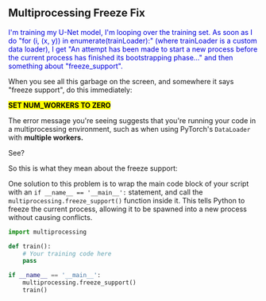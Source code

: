 ## Multiprocessing Freeze Fix

<span style="color:#0000dd;">I'm training my U-Net model, I'm looping over the training set.  As soon as I do "for (i, (x, y)) in enumerate(trainLoader):" (where trainLoader is a custom data loader), I get "An attempt has been made to start a new process before the current process has finished its bootstrapping phase..." and then something about "freeze\_support".</span>

When you see all this garbage on the screen, and somewhere it says "freeze support", do this immediately:

<mark>**SET NUM\_WORKERS TO ZERO**</mark>

The error message you're seeing suggests that you're running your code in a multiprocessing environment, such as when using PyTorch's `DataLoader` with **multiple workers.**

See?

So this is what they mean about the freeze support:

One solution to this problem is to wrap the main code block of your script with an `if __name__ == '__main__':` statement, and call the `multiprocessing.freeze_support()` function inside it. This tells Python to freeze the current process, allowing it to be spawned into a new process without causing conflicts.

```python
import multiprocessing

def train():
    # Your training code here
    pass

if __name__ == '__main__':
    multiprocessing.freeze_support()
    train()
```

<br>
